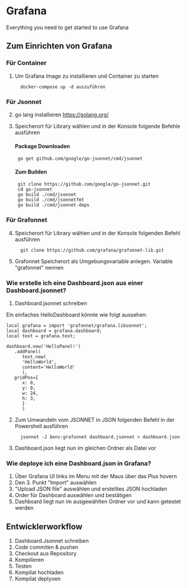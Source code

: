 # Grafana
Everything you need to get started to use Grafana


## Zum Einrichten von Grafana

### Für Container

1. Um Grafana Image zu installieren und Container zu starten
   
         docker-compose up -d auszuführen

### Für Jsonnet

2. go lang installieren https://golang.org/
   
3. Speicherort für Library wählen und in der Konsole folgende Befehle ausführen 
   
   #### Package Downloaden
   
        go get github.com/google/go-jsonnet/cmd/jsonnet
   #### Zum Builden
   
        git clone https://github.com/google/go-jsonnet.git
        cd go-jsonnet
        go build ./cmd/jsonnet
        go build ./cmd/jsonnetfmt
        go build ./cmd/jsonnet-deps

### Für Grafonnet

4. Speicherort für Library wählen und in der Konsole folgenden Befehl ausführen 
   
         git clone https://github.com/grafana/grafonnet-lib.git
   
5. Grafonnet Speicherort als Umgebungsvariable anlegen. Variable "grafonnet" nennen


### Wie erstelle ich eine Dashboard.json aus einer Dashboard.jsonnet?

1. Dashboard.jsonnet schreiben
   
Ein einfaches HelloDashboard könnte wie folgt aussehen:
```jsonnet
local grafana = import 'grafonnet/grafana.libsonnet';
local dashboard = grafana.dashboard;
local text = grafana.text;

dashboard.new('HelloPanel!')
   .addPanel(
      text.new(
      'HelloWorld',
      content='HelloWorld'
      ),
   gridPos={
      x: 0,
      y: 0,
      w: 24,
      h: 3,
      }
      )
 ```
2. Zum Umwandeln vom JSONNET in JSON folgenden Befehl in der Powershell ausführen
   
         jsonnet -J $env:grafonnet dashboard.jsonnet > dashboard.json

3. Dashboard.json liegt nun im gleichen Ordner als Datei vor

### Wie deploye ich eine Dashboard.json in Grafana?

1. Über Grafana UI links im Menu mit der Maus über das Plus hovern
2. Den 3. Punkt "Import" auswählen
3. "Upload JSON file" auswählen und erstelltes JSON hochladen
4. Order für Dashboard auswählen und bestätigen
5. Dashboard liegt nun im ausgewählten Ordner vor und kann getestet werden

## Entwicklerworkflow

1. Dashboard.Jsonnet schreiben
2. Code commiten & pushen
3. Checkout aus Repository
4. Kompilieren
5. Testen
6. Kompilat hochladen
7. Kompilat deplyoen


